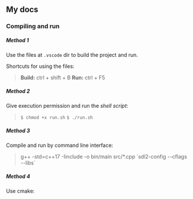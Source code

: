 ## My docs


### Compiling and run

##### Method 1

Use the files at `.vscode` dir to build the project and run.

Shortcuts for using the files:
> **Build:** ctrl + shift + B
> **Run:** ctrl + F5

##### Method 2

Give execution permission and run the *shell script*:

> `$ chmod +x run.sh`
> `$ ./run.sh`

##### Method 3

Compile and run by command line interface:

> g++ -std=c++17 -Iinclude -o bin/main src/*.cpp \`sdl2-config --cflags --libs\`

##### Method 4

Use cmake:
